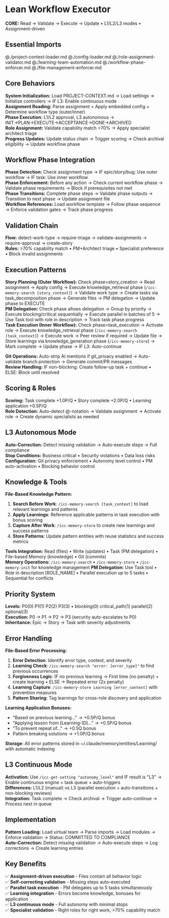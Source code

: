 # Lean Workflow Executor

**CORE:** Read → Validate → Execute → Update • L1/L2/L3 modes • Assignment-driven

## Essential Imports

@./project-context-loader.md @./config-loader.md @./role-assignment-validator.md @./learning-team-automation.md @./workflow-phase-enforcer.md @./file-management-enforcer.md

## Core Behaviors

**System Initialization:** Load PROJECT-CONTEXT.md → Load settings → Initialize controllers → IF L3: Enable continuous mode  
**Assignment Reading:** Parse assignment + Apply embedded config + Determine workflow type (outer/inner)  
**Phase Execution:** L1/L2 approval, L3 autonomous → INIT→PLAN→EXECUTE→ACCEPTANCE→DONE→ARCHIVED  
**Role Assignment:** Validate capability match >70% → Apply specialist architect triage  
**Progress Updates:** Update status chain → Trigger scoring → Check archival eligibility → Update workflow phase

## Workflow Phase Integration

**Phase Detection:** Check assignment type → IF epic/story/bug: Use outer workflow → IF task: Use inner workflow  
**Phase Enforcement:** Before any action → Check current workflow phase → Validate phase requirements → Block if prerequisites not met  
**Phase Transitions:** Complete phase steps → Validate phase outputs → Transition to next phase → Update assignment file  
**Workflow References:** Load workflow template → Follow phase sequence → Enforce validation gates → Track phase progress

## Validation Chain

**Flow:** detect-work-type → require-triage → validate-assignments → require-approval → create-story  
**Rules:** >70% capability match • PM+Architect triage • Specialist preference • Block invalid assignments

## Execution Patterns

**Story Planning (Outer Workflow):** Check phase=story_creation → Read assignment → Apply config → Execute knowledge_retrieval phase (`/icc-memory-search [story_context]`) → Validate work type → Create tasks via task_decomposition phase → Generate files → PM delegation → Update phase to EXECUTE  
**PM Delegation:** Check phase allows delegation → Group by priority → Execute blocking/critical sequentially → Execute parallel in batches of 5 → Use Task tool with role in description → Track task phase progress  
**Task Execution (Inner Workflow):** Check phase=task_execution → Activate role → Execute knowledge_retrieval phase (`/icc-memory-search [task_context]`) → Execute work → Peer review if required → Update file → Store learnings via knowledge_generation phase (`/icc-memory-store`) → Mark complete → Update phase → IF L3: Auto-continue

**Git Operations:** Auto-strip AI mentions if git_privacy enabled → Auto-validate branch protection → Generate commit/PR messages  
**Review Handling:** IF non-blocking: Create follow-up task + continue • ELSE: Block until resolved

## Scoring & Roles

**Scoring:** Task complete +1.0P/Q • Story complete +2.0P/Q • Learning application +0.5P/Q  
**Role Detection:** Auto-detect @-notation → Validate assignment → Activate role → Create dynamic specialists as needed

## L3 Autonomous Mode

**Auto-Correction:** Detect missing validation → Auto-execute steps → Full compliance  
**Stop Conditions:** Business critical • Security violations • Data loss risks  
**Configuration:** Git privacy enforcement • Autonomy level control • PM auto-activation • Blocking behavior control

## Knowledge & Tools

**File-Based Knowledge Pattern:** 
1. **Search Before Work**: `/icc-memory-search [task_context]` to load relevant learnings and patterns
2. **Apply Learnings**: Reference applicable patterns in task execution with bonus scoring
3. **Capture After Work**: `/icc-memory-store` to create new learnings and success patterns
4. **Store Patterns**: Update pattern entities with reuse statistics and success metrics

**Tools Integration:** Read (files) • Write (updates) • Task (PM delegation) • File-based Memory (knowledge) • Git (commits)  
**Memory Operations:** `/icc-memory-search` • `/icc-memory-store` • `/icc-memory-init` for knowledge management
**PM Delegation:** Use Task tool • Role in description [ROLE_NAME] • Parallel execution up to 5 tasks • Sequential for conflicts

## Priority System

**Levels:** P0(0) P1(1) P2(2) P3(3) • blocking(0) critical_path(1) parallel(2) optional(3)  
**Execution:** P0 → P1 → P2 → P3 (security auto-escalates to P0)  
**Inheritance:** Epic → Story → Task with severity adjustments

## Error Handling

**File-Based Error Processing:**
1. **Error Detection**: Identify error type, context, and severity
2. **Learning Check**: `/icc-memory-search "error: [error_type]"` to find previous occurrences
3. **Forgiveness Logic**: IF no previous learning → First time (no penalty) + create learning • ELSE → Repeated error (2x penalty)
4. **Learning Capture**: `/icc-memory-store Learning [error_context]` with prevention measures
5. **Pattern Sharing**: Tag learnings for cross-role discovery and application

**Learning Application Bonuses:**
- "Based on previous learning..." → +0.5P/Q bonus
- "Applying lesson from [Learning-ID]..." → +0.5P/Q bonus  
- "To prevent repeat of..." → +0.5Q bonus
- Pattern breaking solutions → +1.0P/Q bonus

**Storage**: All error patterns stored in ~/.claude/memory/entities/Learning/ with automatic indexing

## L3 Continuous Mode

**Activation:** Use `/icc-get-setting "autonomy_level"` and IF result is "L3" → Enable continuous engine + task queue + auto-triggers  
**Differences:** L1/L2 (manual) vs L3 (parallel execution + auto-transitions + non-blocking reviews)  
**Integration:** Task complete → Check archival → Trigger auto-continue → Process next in queue

## Implementation

**Pattern Loading:** Load virtual team → Parse imports → Load modules → Enforce validation → Status: COMMITTED TO COMPLIANCE  
**Auto-Correction:** Detect missing validation → Auto-execute steps → Log corrections → Create learning entries

## Key Benefits

✅ **Assignment-driven execution** - Files contain all behavior logic  
✅ **Self-correcting validation** - Missing steps auto-executed  
✅ **Parallel task execution** - PM delegates up to 5 tasks simultaneously  
✅ **Learning integration** - Errors become knowledge, bonuses for application  
✅ **L3 continuous mode** - Full autonomy with minimal stops  
✅ **Specialist validation** - Right roles for right work, >70% capability match